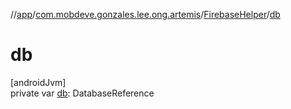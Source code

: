 //[app](../../../index.md)/[com.mobdeve.gonzales.lee.ong.artemis](../index.md)/[FirebaseHelper](index.md)/[db](db.md)

# db

[androidJvm]\
private var [db](db.md): DatabaseReference
